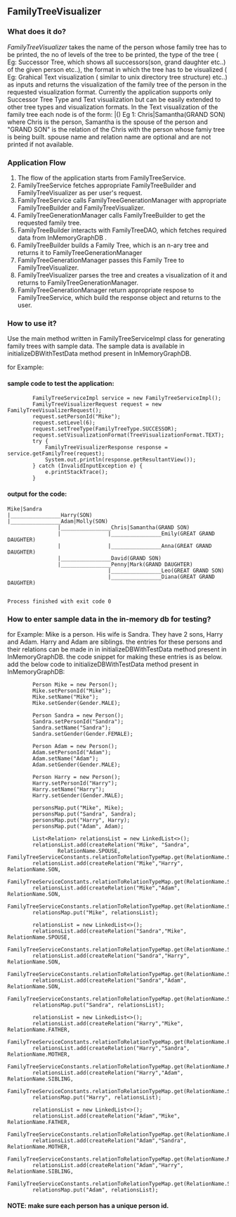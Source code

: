 ## FamilyTreeVisualizer

### What does it do?
*FamilyTreeVisualizer* takes the name of the person whose family tree has to be printed, the no of levels of the tree  to be printed, the type of the tree ( Eg: Successor Tree, which shows all successors(son, grand daughter etc..) of the given person etc..), the format in which the tree has to be visualized ( Eg: Grahical Text visualization ( similar to unix directory tree structure) etc..) as inputs and returns the visualization of the family tree of the person in the requested visualization format.
Currently the application supports only Successor Tree Type and Text visualization but can be easily extended to other tree types and visualization formats. In the Text visualization of the family tree each node is of the form:
<person>|<spouse>(<relation with person whose family tree is being built>)
Eg 1: Chris|Samantha(GRAND SON)
where Chris is the person, Samantha is the spouse of the person and "GRAND SON" is the relation of the Chris with the person whose famiy tree is being built.
spouse name and relation name are optional and are not printed if not available.

### Application Flow
1. The flow of the application starts from FamilyTreeService.
2. FamilyTreeService fetches appropriate FamilyTreeBuilder and FamilyTreeVisualizer as per user's request.
3. FamilyTreeService calls FamilyTreeGenerationManager with appropriate FamilyTreeBuilder and FamilyTreeVisualizer.
4. FamilyTreeGenerationManager calls FamilyTreeBuilder to get the requested family tree.
5. FamilyTreeBuilder interacts with FamilyTreeDAO, which fetches required data from InMemoryGraphDB .
6. FamilyTreeBuilder builds a Family Tree, which is an n-ary tree and returns it to FamilyTreeGenerationManager
7. FamilyTreeGenerationManager passes this Family Tree to FamilyTreeVisualizer.
8. FamilyTreeVisualizer parses the tree and creates a visualization of it and returns to FamilyTreeGenerationManager.
9. FamilyTreeGenerationManager return appropriate respose to FamilyTreeService, which build the response object and returns to the user.

### How to use it?
Use the main method written in FamilyTreeServiceImpl class for generating family trees with sample data. The sample data is available in initializeDBWithTestData method present in InMemoryGraphDB.

for Example:
#### sample code to test the application:

```
        FamilyTreeServiceImpl service = new FamilyTreeServiceImpl();
        FamilyTreeVisualizerRequest request = new FamilyTreeVisualizerRequest();
        request.setPersonId("Mike");
        request.setLevel(6);
        request.setTreeType(FamilyTreeType.SUCCESSOR);
        request.setVisualizationFormat(TreeVisualizationFormat.TEXT);
        try {
            FamilyTreeVisualizerResponse response = service.getFamilyTree(request);
            System.out.println(response.getResultantView());
        } catch (InvalidInputException e) {
            e.printStackTrace();
        }
```

#### output for the code:

```
Mike|Sandra
|________________Harry(SON)
|________________Adam|Molly(SON)
                |________________Chris|Samantha(GRAND SON)
                |               |________________Emily(GREAT GRAND DAUGHTER)
                |               |________________Anna(GREAT GRAND DAUGHTER)
                |________________David(GRAND SON)
                |________________Penny|Mark(GRAND DAUGHTER)
                                |________________Leo(GREAT GRAND SON)
                                |________________Diana(GREAT GRAND DAUGHTER)


Process finished with exit code 0
```


### How to enter sample data in the in-memory db for testing?

for Example:
Mike is a person. His wife is Sandra. They have 2 sons, Harry and Adam. Harry and Adam are siblings.
the entries for these persons and their relations can be made in in initializeDBWithTestData method present in InMemoryGraphDB.
the code snippet for making these entries is as below.
add the below code to initializeDBWithTestData method present in InMemoryGraphDB:

```
        Person Mike = new Person();
        Mike.setPersonId("Mike");
        Mike.setName("Mike");
        Mike.setGender(Gender.MALE);

        Person Sandra = new Person();
        Sandra.setPersonId("Sandra");
        Sandra.setName("Sandra");
        Sandra.setGender(Gender.FEMALE);
        
        Person Adam = new Person();
        Adam.setPersonId("Adam");
        Adam.setName("Adam");
        Adam.setGender(Gender.MALE);

        Person Harry = new Person();
        Harry.setPersonId("Harry");
        Harry.setName("Harry");
        Harry.setGender(Gender.MALE);
        
        personsMap.put("Mike", Mike);
        personsMap.put("Sandra", Sandra);
        personsMap.put("Harry", Harry);
        personsMap.put("Adam", Adam);
        
        List<Relation> relationsList = new LinkedList<>();
        relationsList.add(createRelation("Mike", "Sandra",
                RelationName.SPOUSE, FamilyTreeServiceConstants.relationToRelationTypeMap.get(RelationName.SPOUSE)));
        relationsList.add(createRelation("Mike","Harry", RelationName.SON,
                FamilyTreeServiceConstants.relationToRelationTypeMap.get(RelationName.SON)));
        relationsList.add(createRelation("Mike","Adam", RelationName.SON,
                FamilyTreeServiceConstants.relationToRelationTypeMap.get(RelationName.SON)));
        relationsMap.put("Mike", relationsList);
        
        relationsList = new LinkedList<>();
        relationsList.add(createRelation("Sandra","Mike", RelationName.SPOUSE,
                FamilyTreeServiceConstants.relationToRelationTypeMap.get(RelationName.SPOUSE)));
        relationsList.add(createRelation("Sandra","Harry", RelationName.SON,
                FamilyTreeServiceConstants.relationToRelationTypeMap.get(RelationName.SON)));
        relationsList.add(createRelation("Sandra","Adam", RelationName.SON,
                FamilyTreeServiceConstants.relationToRelationTypeMap.get(RelationName.SON)));
        relationsMap.put("Sandra", relationsList);
        
        relationsList = new LinkedList<>();
        relationsList.add(createRelation("Harry","Mike", RelationName.FATHER,
                FamilyTreeServiceConstants.relationToRelationTypeMap.get(RelationName.FATHER)));
        relationsList.add(createRelation("Harry","Sandra", RelationName.MOTHER,
                FamilyTreeServiceConstants.relationToRelationTypeMap.get(RelationName.MOTHER)));
        relationsList.add(createRelation("Harry","Adam", RelationName.SIBLING,
                FamilyTreeServiceConstants.relationToRelationTypeMap.get(RelationName.SIBLING)));
        relationsMap.put("Harry", relationsList);

        relationsList = new LinkedList<>();
        relationsList.add(createRelation("Adam","Mike", RelationName.FATHER,
                FamilyTreeServiceConstants.relationToRelationTypeMap.get(RelationName.FATHER)));
        relationsList.add(createRelation("Adam","Sandra", RelationName.MOTHER,
                FamilyTreeServiceConstants.relationToRelationTypeMap.get(RelationName.MOTHER)));
        relationsList.add(createRelation("Adam","Harry", RelationName.SIBLING,
                FamilyTreeServiceConstants.relationToRelationTypeMap.get(RelationName.SIBLING)));
        relationsMap.put("Adam", relationsList);
```

#### NOTE: make sure each person has a unique person id.
